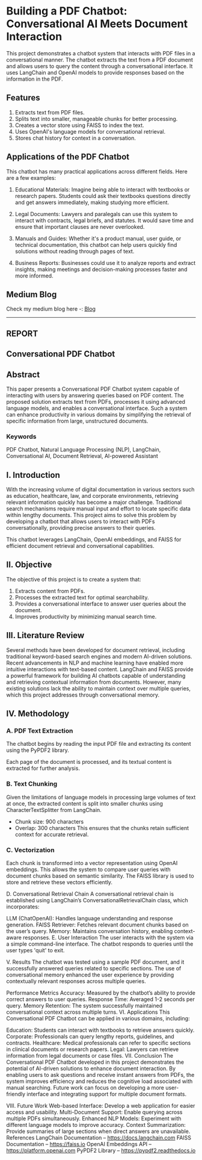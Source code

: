 # Building a PDF Chatbot: Conversational AI Meets Document Interaction

This project demonstrates a chatbot system that interacts with PDF files in a conversational manner. The chatbot extracts the text from a PDF document and allows users to query the content through a conversational interface. It uses LangChain and OpenAI models to provide responses based on the information in the PDF.

## Features
1. Extracts text from PDF files.
2. Splits text into smaller, manageable chunks for better processing.
3. Creates a vector store using FAISS to index the text.
4. Uses OpenAI's language models for conversational retrieval.
5. Stores chat history for context in a conversation.

## Applications of the PDF Chatbot
This chatbot has many practical applications across different fields. Here are a few examples:

1. Educational Materials: Imagine being able to interact with textbooks or research papers. Students could ask their textbooks questions directly and get answers immediately, making studying more efficient.

2. Legal Documents: Lawyers and paralegals can use this system to interact with contracts, legal briefs, and statutes. It would save time and ensure that important clauses are never overlooked.

3. Manuals and Guides: Whether it's a product manual, user guide, or technical documentation, this chatbot can help users quickly find solutions without reading through pages of text.

4. Business Reports: Businesses could use it to analyze reports and extract insights, making meetings and decision-making processes faster and more informed.

## Medium Blog
Check my medium blog here -: [Blog](https://ravjot03.medium.com/building-a-pdf-chatbot-conversational-ai-meets-document-interaction-3615f34c3487)


----

## REPORT

## Conversational PDF Chatbot

## Abstract
This paper presents a Conversational PDF Chatbot system capable of interacting with users by answering queries based on PDF content. The proposed solution extracts text from PDFs, processes it using advanced language models, and enables a conversational interface. Such a system can enhance productivity in various domains by simplifying the retrieval of specific information from large, unstructured documents.

### Keywords
PDF Chatbot, Natural Language Processing (NLP), LangChain, Conversational AI, Document Retrieval, AI-powered Assistant

## I. Introduction
With the increasing volume of digital documentation in various sectors such as education, healthcare, law, and corporate environments, retrieving relevant information quickly has become a major challenge. Traditional search mechanisms require manual input and effort to locate specific data within lengthy documents. This project aims to solve this problem by developing a chatbot that allows users to interact with PDFs conversationally, providing precise answers to their queries.

This chatbot leverages LangChain, OpenAI embeddings, and FAISS for efficient document retrieval and conversational capabilities.

## II. Objective
The objective of this project is to create a system that:

1. Extracts content from PDFs.
2. Processes the extracted text for optimal searchability.
3. Provides a conversational interface to answer user queries about the document.
4. Improves productivity by minimizing manual search time.

## III. Literature Review
Several methods have been developed for document retrieval, including traditional keyword-based search engines and modern AI-driven solutions. Recent advancements in NLP and machine learning have enabled more intuitive interactions with text-based content. LangChain and FAISS provide a powerful framework for building AI chatbots capable of understanding and retrieving contextual information from documents. However, many existing solutions lack the ability to maintain context over multiple queries, which this project addresses through conversational memory.

## IV. Methodology
### A. PDF Text Extraction
The chatbot begins by reading the input PDF file and extracting its content using the PyPDF2 library.

Each page of the document is processed, and its textual content is extracted for further analysis.
### B. Text Chunking
Given the limitations of language models in processing large volumes of text at once, the extracted content is split into smaller chunks using CharacterTextSplitter from LangChain.

- Chunk size: 900 characters
- Overlap: 300 characters
This ensures that the chunks retain sufficient context for accurate retrieval.

### C. Vectorization
Each chunk is transformed into a vector representation using OpenAI embeddings. This allows the system to compare user queries with document chunks based on semantic similarity. The FAISS library is used to store and retrieve these vectors efficiently.

D. Conversational Retrieval Chain
A conversational retrieval chain is established using LangChain’s ConversationalRetrievalChain class, which incorporates:

LLM (ChatOpenAI): Handles language understanding and response generation.
FAISS Retriever: Fetches relevant document chunks based on the user’s query.
Memory: Maintains conversation history, enabling context-aware responses.
E. User Interaction
The user interacts with the system via a simple command-line interface. The chatbot responds to queries until the user types 'quit' to exit.

V. Results
The chatbot was tested using a sample PDF document, and it successfully answered queries related to specific sections. The use of conversational memory enhanced the user experience by providing contextually relevant responses across multiple queries.

Performance Metrics
Accuracy: Measured by the chatbot’s ability to provide correct answers to user queries.
Response Time: Averaged 1-2 seconds per query.
Memory Retention: The system successfully maintained conversational context across multiple turns.
VI. Applications
This Conversational PDF Chatbot can be applied in various domains, including:

Education: Students can interact with textbooks to retrieve answers quickly.
Corporate: Professionals can query lengthy reports, guidelines, and contracts.
Healthcare: Medical professionals can refer to specific sections in clinical documents or research papers.
Legal: Lawyers can retrieve information from legal documents or case files.
VII. Conclusion
The Conversational PDF Chatbot developed in this project demonstrates the potential of AI-driven solutions to enhance document interaction. By enabling users to ask questions and receive instant answers from PDFs, the system improves efficiency and reduces the cognitive load associated with manual searching. Future work can focus on developing a more user-friendly interface and integrating support for multiple document formats.

VIII. Future Work
Web-based Interface: Develop a web application for easier access and usability.
Multi-Document Support: Enable querying across multiple PDFs simultaneously.
Enhanced NLP Models: Experiment with different language models to improve accuracy.
Context Summarization: Provide summaries of large sections when direct answers are unavailable.
References
LangChain Documentation – https://docs.langchain.com
FAISS Documentation – https://faiss.io
OpenAI Embeddings API – https://platform.openai.com
PyPDF2 Library – https://pypdf2.readthedocs.io
